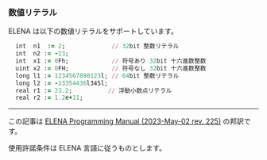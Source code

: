 ### 数値リテラル

ELENA は以下の数値リテラルをサポートしています。

 ```ruby
   int  n1  := 2;             // 32bit 整数リテラル
   int  n2 := -23; 
   int  x1 := 0Fh;            // 符号あり 32bit 十六進数整数   
   uint x2 := 0FH;            // 符号なし 32bit 十六進数整数        
   long l1 := 1234567890123l; // 64bit 整数リテラル
   long l2 := -23354436l345l;
   real r1 := 23.2;          // 浮動小数点リテラル
   real r2 := 1.2e+11;
```

---

この記事は [ELENA Programming Manual (2023-May-02 rev. 225)](https://github.com/ELENA-LANG/elena-lang/wiki/ELENA-Programming-Manual) の邦訳です。

使用許諾条件は ELENA 言語に従うものとします。
